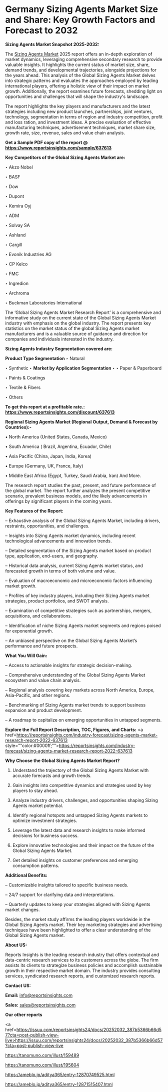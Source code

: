 # Germany Sizing Agents Market Size and Share: Key Growth Factors and Forecast to 2032

<strong>Sizing Agents Market Snapshot 2025-2032:</strong>

The <a href=https://www.reportsinsights.com/sample/637613>Sizing Agents Market</a> 2025 report offers an in-depth exploration of market dynamics, leveraging comprehensive secondary research to provide valuable insights. It highlights the current status of market size, share, demand trends, and developmental trajectories, alongside projections for the years ahead. This analysis of the Global Sizing Agents Market delves into strategic patterns and evaluates the approaches employed by leading international players, offering a holistic view of their impact on market growth. Additionally, the report examines future forecasts, shedding light on opportunities and challenges that will shape the industry's landscape.

The report highlights the key players and manufacturers and the latest strategies including new product launches, partnerships, joint ventures, technology, segmentation in terms of region and industry competition, profit and loss ration, and investment ideas. A precise evaluation of effective manufacturing techniques, advertisement techniques, market share size, growth rate, size, revenue, sales and value chain analysis.

<strong>Get a Sample PDF copy of the report @ <a href=https://www.reportsinsights.com/sample/637613 style=color:#0000ff;>https://www.reportsinsights.com/sample/637613</a></strong>

<strong>Key Competitors of the Global Sizing Agents Market are:</strong>

‣ Akzo Nobel

‣ BASF

‣ Dow

‣ Dupont

‣ Kemira Oyj

‣ ADM

‣ Solvay SA

‣ Ashland

‣ Cargill

‣ Evonik Industries AG

‣ CP Kelco

‣ FMC

‣ Ingredion

‣ Archroma

‣ Buckman Laboratories International

The ‘Global Sizing Agents Market Research Report’ is a comprehensive and informative study on the current state of the Global Sizing Agents Market industry with emphasis on the global industry. The report presents key statistics on the market status of the global Sizing Agents market manufacturers and is a valuable source of guidance and direction for companies and individuals interested in the industry.

<strong>Sizing Agents Industry Segmentation covered are:</strong>

<strong>Product Type Segmentation</strong>
‣
Natural

‣ Synthetic
‣ 
<strong>Market by Application Segmentation</strong>
‣
‣  Paper & Paperboard

‣ Paints & Coatings

‣ Textile & Fibers

‣ Others

<strong>To get this report at a profitable rate.: <a href=https://www.reportsinsights.com/discount/637613 style=color:#0000ff;>https://www.reportsinsights.com/discount/637613</a></strong>

<strong>Regional Sizing Agents Market (Regional Output, Demand &amp; Forecast by Countries):-</strong>

• North America (United States, Canada, Mexico)

• South America ( Brazil, Argentina, Ecuador, Chile)

• Asia Pacific (China, Japan, India, Korea)

• Europe (Germany, UK, France, Italy)

• Middle East Africa (Egypt, Turkey, Saudi Arabia, Iran) And More.

The research report studies the past, present, and future performance of the global market. The report further analyzes the present competitive scenario, prevalent business models, and the likely advancements in offerings by significant players in the coming years.

<strong>Key Features of the Report:</strong>

– Exhaustive analysis of the Global Sizing Agents Market, including drivers, restraints, opportunities, and challenges.

– Insights into Sizing Agents market dynamics, including recent technological advancements and innovation trends.

– Detailed segmentation of the Sizing Agents market based on product type, application, end-users, and geography.

– Historical data analysis, current Sizing Agents market status, and forecasted growth in terms of both volume and value.

– Evaluation of macroeconomic and microeconomic factors influencing market growth.

– Profiles of key industry players, including their Sizing Agents market strategies, product portfolios, and SWOT analysis.

– Examination of competitive strategies such as partnerships, mergers, acquisitions, and collaborations.

– Identification of niche Sizing Agents market segments and regions poised for exponential growth.

– An unbiased perspective on the Global Sizing Agents Market’s performance and future prospects.

<strong>What You Will Gain:</strong>

– Access to actionable insights for strategic decision-making.

– Comprehensive understanding of the Global Sizing Agents Market ecosystem and value chain analysis.

– Regional analysis covering key markets across North America, Europe, Asia-Pacific, and other regions.

– Benchmarking of Sizing Agents market trends to support business expansion and product development.

– A roadmap to capitalize on emerging opportunities in untapped segments.

<strong>Explore the Full Report Description, TOC, Figures, and Charts:</strong>
<a href=https://reportsinsights.com/industry-forecast/sizing-agents-market-research-report-2022-637613 style=""color:#0000ff;"">https://reportsinsights.com/industry-forecast/sizing-agents-market-research-report-2022-637613</a>

<strong>Why Choose the Global Sizing Agents Market Report?</strong>

1. Understand the trajectory of the Global Sizing Agents Market with accurate forecasts and growth trends.

2. Gain insights into competitive dynamics and strategies used by key players to stay ahead.

3. Analyze industry drivers, challenges, and opportunities shaping Sizing Agents market potential.

4. Identify regional hotspots and untapped Sizing Agents markets to optimize investment strategies.

5. Leverage the latest data and research insights to make informed decisions for business success.

6. Explore innovative technologies and their impact on the future of the Global Sizing Agents Market.

7. Get detailed insights on customer preferences and emerging consumption patterns.

<strong>Additional Benefits:</strong>

– Customizable insights tailored to specific business needs.

– 24/7 support for clarifying data and interpretations.

– Quarterly updates to keep your strategies aligned with Sizing Agents market changes.

Besides, the market study affirms the leading players worldwide in the Global Sizing Agents market. Their key marketing strategies and advertising techniques have been highlighted to offer a clear understanding of the Global Sizing Agents market.

<strong><strong>About US</strong>:</strong>

Reports Insights is the leading research industry that offers contextual and data-centric research services to its customers across the globe. The firm assists its clients to strategize business policies and accomplish sustainable growth in their respective market domain. The industry provides consulting services, syndicated research reports, and customized research reports.

<strong>Contact US:</strong>

<p class=><b>Email:</b> <a href=mailto:info@reportsinsights.com>info@reportsinsights.com</a></p>
<p class=><b>Sales:</b> <a href=mailto:sales@reportsinsights.com>sales@reportsinsights.com</a></p>

<strong>Our other reports</strong>

<a href=https://issuu.com/reportsinsights24/docs/20252032_387b5366b66d57?cta=post-publish-view-live>https://issuu.com/reportsinsights24/docs/20252032_387b5366b66d57?cta=post-publish-view-live</a>

<a href=https://tanomuno.com/illust/159489>https://tanomuno.com/illust/159489</a>

<a href=https://tanomuno.com/illust/195604>https://tanomuno.com/illust/195604</a>

<a href=https://ameblo.jp/aditya365/entry-12870749525.html>https://ameblo.jp/aditya365/entry-12870749525.html</a>

<a href=https://ameblo.jp/aditya365/entry-12871515407.html>https://ameblo.jp/aditya365/entry-12871515407.html</a>
